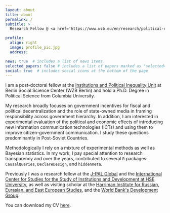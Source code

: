 ```yaml
---
layout: about
title: about
permalink: /
subtitle: > 
  Research Fellow @ <a href='https://www.wzb.eu/en/research/political-economy-of-development/institutions-and-political-inequality'>WZB Berlin</a> • PhD in Political Science @ <a href='https://polisci.columbia.edu/'>Columbia University</a>

profile:
  align: right
  image: profile_pic.jpg
  address: 

news: true  # includes a list of news items
selected_papers: false # includes a list of papers marked as "selected={true}"
social: true  # includes social icons at the bottom of the page
---
```


I am a post-doctoral fellow at the [Institutions and Political Inequality Unit](https://www.wzb.eu/en/research/political-economy-of-development/institutions-and-political-inequality) at Berlin Social Science Center (WZB Berlin) and hold a Ph.D. Degree in Political Science from Columbia University. 

My research broadly focuses on government incentives for fiscal and political decentralization and the role of state-owned media in framing responsibility across government hierarchy. In addition, I am interested in experimental evaluation of the political and economic effects of introducing new information communication technologies (ICTs) and using them to improve citizen-government communication. I study these questions predominantly in Post-Soviet Countries.

Methodologically I rely on a mixture of experimental methods as well as Bayesian statistics. In my work, I pay special attention to research transparency and over the years, contributed to several `R` packages: `CausalQueries`, `DeclareDesign`, and `hiddenmeta`.

Previously I was a research fellow at the [J-PAL Global](https://www.poverty-action.org/people/georgiy-syunyaev) and the [International Center for Studies for the Study of Institutions and Development at HSE University](https://iims.hse.ru/en/csid/), as well as visiting scholar at the [Harriman Institute for Russian, Eurasian, and East European Studies](https://harriman.columbia.edu/), and the [World Bank's Development Group](https://www.worldbank.org/en/about/unit/unit-dec#4).

You can download my CV [here](https://raw.githubusercontent.com/gerasy1987/Awesome-CV/master/examples/cv.pdf).
